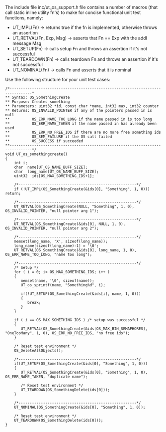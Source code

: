 The include file inc/ut_os_support.h file contains a number of macros (that call static inline utility fn's) to make for concise functional unit test functions, namely:

* UT_IMPL(Fn) -> returns true if the fn is implemented, otherwise throws an assertion
* UT_RETVAL(Fn, Exp, Msg) -> asserts that Fn == Exp with the addl message Msg
* UT_SETUP(Fn) -> calls setup Fn and throws an assertion if it's not successful
* UT_TEARDOWN(Fn) -> calls teardown Fn and throws an assertion if it's not successful
* UT_NOMINAL(Fn) -> calls Fn and asserts that it is nominal

Use the following structure for your unit test cases:

```
/*--------------------------------------------------------------------------------*
** Syntax: OS_SomethingCreate
** Purpose: Creates something
** Parameters: uint32 *id, const char *name, int32 max, int32 counter
** Returns: OS_INVALID_POINTER if any of the pointers passed in is null
**          OS_ERR_NAME_TOO_LONG if the name passed in is too long
**          OS_ERR_NAME_TAKEN if the name passed in has already been used
**          OS_ERR_NO_FREE_IDS if there are no more free something ids
**          OS_SEM_FAILURE if the OS call failed
**          OS_SUCCESS if succeeded
**--------------------------------------------------------------------------------*/
void UT_os_somethingcreate()
{
    int i;
    char  name[UT_OS_NAME_BUFF_SIZE];
    char  long_name[UT_OS_NAME_BUFF_SIZE];
    uint32  ids[OS_MAX_SOMETHING_IDS+1];

    /*-----------------------------------------------------*/
    if (!UT_IMPL(OS_SomethingCreate(&ids[0], "Something", 1, 0))) return;

    /*-----------------------------------------------------*/
    UT_RETVAL(OS_SomethingCreate(NULL, "Something", 1, 0), OS_INVALID_POINTER, "null pointer arg 1");

    /*-----------------------------------------------------*/
    UT_RETVAL(OS_SomethingCreate(&ids[0], NULL, 1, 0), OS_INVALID_POINTER, "null pointer arg 2");

    /*-----------------------------------------------------*/
    memset(long_name, 'X', sizeof(long_name));
    long_name[sizeof(long_name)-1] = '\0';
    UT_RETVAL(OS_SomethingCreate(&ids[0], long_name, 1, 0), OS_ERR_NAME_TOO_LONG, "name too long");

    /*-----------------------------------------------------*/
    /* Setup */
    for ( i = 0; i< OS_MAX_SOMETHING_IDS; i++ )
    {
       memset(name, '\0', sizeof(name));
       UT_os_sprintf(name, "Something%d", i);

       if(!UT_SETUP(OS_SomethingCreate(&ids[i], name, 1, 0)))
       {
          break;
       }
    }

    if ( i == OS_MAX_SOMETHING_IDS ) /* setup was successful */
    {
       UT_RETVAL(OS_SomethingCreate(&ids[OS_MAX_BIN_SEMAPHORES], "OneTooMany", 1, 0), OS_ERR_NO_FREE_IDS, "no free ids");
    }

    /* Reset test environment */
    OS_DeleteAllObjects();

    /*-----------------------------------------------------*/
    if(UT_SETUP(OS_SomethingCreate(&ids[0], "Something", 1, 0)))
    {
       UT_RETVAL(OS_SomethingCreate(&ids[0], "Something", 1, 0), OS_ERR_NAME_TAKEN, "duplicate name");

       /* Reset test environment */
       UT_TEARDOWN(OS_SomethingDelete(ids[0]));
    }

    /*-----------------------------------------------------*/
    UT_NOMINAL(OS_SomethingCreate(&ids[0], "Something", 1, 0));

    /* Reset test environment */
    UT_TEARDOWN(OS_SomethingDelete(ids[0]));
}
```
